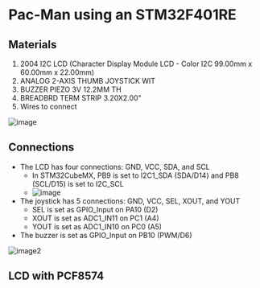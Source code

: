 # Pac-Man using an STM32F401RE

## Materials
1. 2004 I2C LCD (Character Display Module LCD - Color I2C 99.00mm x 60.00mm x 22.00mm)
2. ANALOG 2-AXIS THUMB JOYSTICK WIT
3. BUZZER PIEZO 3V 12.2MM TH
4. BREADBRD TERM STRIP 3.20X2.00"
5. Wires to connect

![image](https://github.com/user-attachments/assets/d3690178-f210-460b-88df-5f05370047e6)

## Connections
- The LCD has four connections: GND, VCC, SDA, and SCL
  - In STM32CubeMX, PB9 is set to I2C1_SDA (SDA/D14) and PB8 (SCL/D15) is set to I2C_SCL
  - ![image](https://github.com/user-attachments/assets/88de7ac6-46ff-428b-a5d1-e7ca8b57d041)
- The joystick has 5 connections: GND, VCC, SEL, XOUT, and YOUT
  - SEL is set as GPIO_Input on PA10 (D2)
  - XOUT is set as ADC1_IN11 on PC1 (A4)
  - YOUT is set as ADC1_IN10 on PC0 (A5)
- The buzzer is set as GPIO_Input on PB10 (PWM/D6)

![image2](https://github.com/user-attachments/assets/51b45d16-cd63-412f-bfd8-c203b666af73)

## LCD with PCF8574
